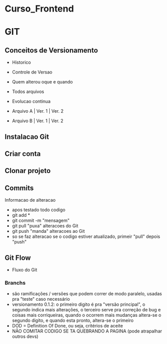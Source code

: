# Curso_Frontend

# GIT

## Conceitos de Versionamento

 - Historico
 - Controle de Versao
 - Quem alterou oque e quando
 - Todos arquivos
 - Evolucao continua

 - Arquivo A | Ver. 1 | Ver. 2
 - Arquivo B | Ver. 1 | Ver. 2

## Instalacao Git

## Criar conta

## Clonar projeto

## Commits
Informacao de alteracao 
 - apos testado todo codigo
 - git add *
 - git commit -m "mensagem"
 - git pull "puxa" alteracoes do Git
 - git push "manda" alteracoes ao Git
 - so se faz alteracao se o codigo estiver atualizado, primeir "pull" depois "push"

## Git Flow
 - Fluxo do Git
### Branchs
 - são ramificações / versões que podem correr de modo paralelo, usadas pra "teste" caso necessário
 - versionamento 0.1.2: o primeiro digito é pra "versão principal", o segundo indica mais alterações, o terceiro serve pra correção de bug e coisas mais corriqueiras, quando o ocorrem mais mudanças altera-se o segundo digito, e quando esta pronto, altera-se o primeiro
 - DOD = Definition Of Done, ou seja, critérios de aceite
 - NÃO COMITAR CODIGO SE TA QUEBRANDO A PAGINA (pode atrapalhar outros devs)